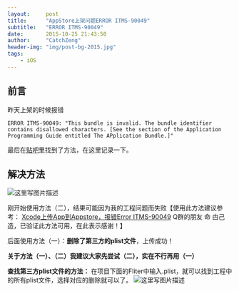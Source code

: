 ```yaml
---
layout:     post
title:      "AppStore上架问题ERROR ITMS-90049"
subtitle:   "ERROR ITMS-90049"
date:       2015-10-25 21:43:50
author:     "CatchZeng"
header-img: "img/post-bg-2015.jpg"
tags:
    - iOS
---
```


## 前言

昨天上架的时候报错
```
ERROR ITMS-90049: "This bundle is invalid. The bundle identifier contains disallowed characters. [See the section of the Application Programming Guide entitled The APplication Bundle.]"
```
最后在[贴吧](http://tieba.baidu.com/p/4116151851)里找到了方法，在这里记录一下。


## 解决方法

![这里写图片描述](http://img.blog.csdn.net/20151024163556206)

刚开始使用方法（二），结果可能因为我的工程问题而失败【使用此方法建议参考： [Xcode上传App到Appstore，报错Error ITMS-90049](http://blog.csdn.net/h1101723183/article/details/49339681) Q群的朋友 命 甴己造，已验证此方法可用，在此表示感谢！】

后面使用方法（一）：**删除了第三方的plist文件**，上传成功！

**关于方法（一）、（二）我建议大家先尝试（二），实在不行再用（一）**

**查找第三方plist文件的方法：**
在项目下面的Fliter中输入.plist，就可以找到工程中的所有plist文件，选择对应的删除就可以了。
![这里写图片描述](http://img.blog.csdn.net/20151024163752361)
